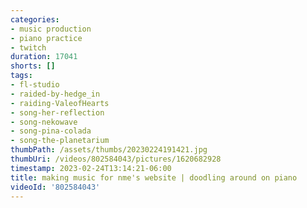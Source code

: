 ```yaml
---
categories:
- music production
- piano practice
- twitch
duration: 17041
shorts: []
tags:
- fl-studio
- raided-by-hedge_in
- raiding-ValeofHearts
- song-her-reflection
- song-nekowave
- song-pina-colada
- song-the-planetarium
thumbPath: /assets/thumbs/20230224191421.jpg
thumbUri: /videos/802584043/pictures/1620682928
timestamp: 2023-02-24T13:14:21-06:00
title: making music for nme's website | doodling around on piano
videoId: '802584043'
---
```


